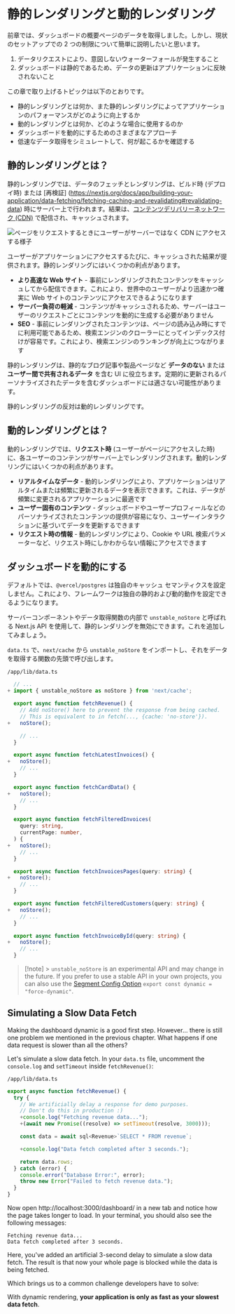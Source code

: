 # 静的レンダリングと動的レンダリング

前章では、ダッシュボードの概要ページのデータを取得しました。しかし、現状のセットアップでの 2 つの制限について簡単に説明したいと思います。

1. データリクエストにより、意図しないウォーターフォールが発生すること
2. ダッシュボードは静的であるため、データの更新はアプリケーションに反映されないこと

この章で取り上げるトピックは以下のとおりです。

- 静的レンダリングとは何か、また静的レンダリングによってアプリケーションのパフォーマンスがどのように向上するか
- 動的レンダリングとは何か、どのような場合に使用するのか
- ダッシュボードを動的にするためのさまざまなアプローチ
- 低速なデータ取得をシミュレートして、何が起こるかを確認する

## 静的レンダリングとは？

静的レンダリングでは、データのフェッチとレンダリングは、ビルド時 (デプロイ時) または [再検証] (https://nextjs.org/docs/app/building-your-application/data-fetching/fetching-caching-and-revalidating#revalidating-data) 時にサーバー上で行われます。結果は、[コンテンツデリバリーネットワーク (CDN)](https://nextjs.org/docs/app/building-your-application/rendering/server-components#static-rendering-default) で配信され、キャッシュされます。

![ページをリクエストするときにユーザーがサーバーではなく CDN にアクセスする様子](/_images/dashboard-route.avif)

ユーザーがアプリケーションにアクセスするたびに、キャッシュされた結果が提供されます。静的レンダリングにはいくつかの利点があります。

- **より高速な Web サイト** - 事前にレンダリングされたコンテンツをキャッシュしてから配信できます。これにより、世界中のユーザーがより迅速かつ確実に Web サイトのコンテンツにアクセスできるようになります
- **サーバー負荷の軽減** - コンテンツがキャッシュされるため、サーバーはユーザーのリクエストごとにコンテンツを動的に生成する必要がありません
- **SEO** - 事前にレンダリングされたコンテンツは、ページの読み込み時にすでに利用可能であるため、検索エンジンのクローラーにとってインデックス付けが容易です。これにより、検索エンジンのランキングが向上につながります

静的レンダリングは、静的なブログ記事や製品ページなど **データのない** または **ユーザー間で共有されるデータ** を含む UI に役立ちます。定期的に更新されるパーソナライズされたデータを含むダッシュボードには適さない可能性があります。

静的レンダリングの反対は動的レンダリングです。

## 動的レンダリングとは？

動的レンダリングでは、**リクエスト時** (ユーザーがページにアクセスした時) に、各ユーザーのコンテンツがサーバー上でレンダリングされます。動的レンダリングにはいくつかの利点があります。

- **リアルタイムなデータ** - 動的レンダリングにより、アプリケーションはリアルタイムまたは頻繁に更新されるデータを表示できます。これは、データが頻繁に変更されるアプリケーションに最適です
- **ユーザー固有のコンテンツ** - ダッシュボードやユーザープロフィールなどのパーソナライズされたコンテンツの提供が容易になり、ユーザーインタラクションに基づいてデータを更新するできます
- **リクエスト時の情報** - 動的レンダリングにより、Cookie や URL 検索パラメーターなど、リクエスト時にしかわからない情報にアクセスできます

## ダッシュボードを動的にする

デフォルトでは、`@vercel/postgres` は独自のキャッシュ セマンティクスを設定しません。これにより、フレームワークは独自の静的および動的動作を設定できるようになります。

サーバーコンポーネントやデータ取得関数の内部で `unstable_noStore` と呼ばれる Next.js API を使用して、静的レンダリングを無効にできます。これを追加してみましょう。

`data.ts` で、`next/cache` から `unstable_noStore` をインポートし、それをデータを取得する関数の先頭で呼び出します。

`/app/lib/data.ts`

```ts diff
  // ...
+ import { unstable_noStore as noStore } from 'next/cache';

  export async function fetchRevenue() {
    // Add noStore() here to prevent the response from being cached.
    // This is equivalent to in fetch(..., {cache: 'no-store'}).
+   noStore();

    // ...
  }

  export async function fetchLatestInvoices() {
+   noStore();
    // ...
  }

  export async function fetchCardData() {
+   noStore();
    // ...
  }

  export async function fetchFilteredInvoices(
    query: string,
    currentPage: number,
  ) {
+   noStore();
    // ...
  }

  export async function fetchInvoicesPages(query: string) {
+   noStore();
    // ...
  }

  export async function fetchFilteredCustomers(query: string) {
+   noStore();
    // ...
  }

  export async function fetchInvoiceById(query: string) {
+   noStore();
    // ...
  }
```

> [!note] > `unstable_noStore` is an experimental API and may change in the future. If you prefer to use a stable API in your own projects, you can also use the [Segment Config Option]() `export const dynamic = "force-dynamic"`.

## Simulating a Slow Data Fetch

Making the dashboard dynamic is a good first step. However... there is still one problem we mentioned in the previous chapter. What happens if one data request is slower than all the others?

Let's simulate a slow data fetch. In your `data.ts` file, uncomment the `console.log` and `setTimeout` inside `fetchRevenue()`:

`/app/lib/data.ts`

```ts diff
export async function fetchRevenue() {
  try {
    // We artificially delay a response for demo purposes.
    // Don't do this in production :)
    +console.log("Fetching revenue data...");
    +(await new Promise((resolve) => setTimeout(resolve, 3000)));

    const data = await sql<Revenue>`SELECT * FROM revenue`;

    +console.log("Data fetch completed after 3 seconds.");

    return data.rows;
  } catch (error) {
    console.error("Database Error:", error);
    throw new Error("Failed to fetch revenue data.");
  }
}
```

Now open http://localhost:3000/dashboard/ in a new tab and notice how the page takes longer to load. In your terminal, you should also see the following messages:

```
Fetching revenue data...
Data fetch completed after 3 seconds.
```

Here, you've added an artificial 3-second delay to simulate a slow data fetch. The result is that now your whole page is blocked while the data is being fetched.

Which brings us to a common challenge developers have to solve:

With dynamic rendering, **your application is only as fast as your slowest data fetch**.
